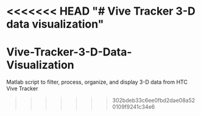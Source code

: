 <<<<<<< HEAD
"# Vive Tracker 3-D data visualization" 
=======
# Vive-Tracker-3-D-Data-Visualization
Matlab script to filter, process, organize, and display 3-D data from HTC Vive Tracker
>>>>>>> 302bdeb33c6ee0fbd2dae08a520109f9241c34e6
